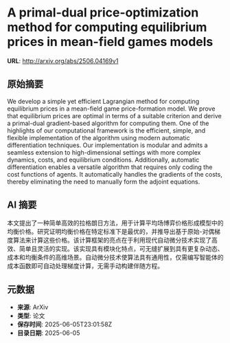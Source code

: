 # A primal-dual price-optimization method for computing equilibrium prices in mean-field games models

**URL**: http://arxiv.org/abs/2506.04169v1

## 原始摘要

We develop a simple yet efficient Lagrangian method for computing equilibrium
prices in a mean-field game price-formation model. We prove that equilibrium
prices are optimal in terms of a suitable criterion and derive a primal-dual
gradient-based algorithm for computing them. One of the highlights of our
computational framework is the efficient, simple, and flexible implementation
of the algorithm using modern automatic differentiation techniques. Our
implementation is modular and admits a seamless extension to high-dimensional
settings with more complex dynamics, costs, and equilibrium conditions.
Additionally, automatic differentiation enables a versatile algorithm that
requires only coding the cost functions of agents. It automatically handles the
gradients of the costs, thereby eliminating the need to manually form the
adjoint equations.


## AI 摘要

本文提出了一种简单高效的拉格朗日方法，用于计算平均场博弈价格形成模型中的均衡价格。研究证明均衡价格在特定标准下是最优的，并推导出基于原始-对偶梯度算法来计算这些价格。该计算框架的亮点在于利用现代自动微分技术实现了高效、简单且灵活的实现。该实现具有模块化特点，可无缝扩展到具有更复杂动态、成本和均衡条件的高维场景。自动微分技术使算法具有通用性，仅需编写智能体的成本函数即可自动处理梯度计算，无需手动构建伴随方程。

## 元数据

- **来源**: ArXiv
- **类型**: 论文
- **保存时间**: 2025-06-05T23:01:58Z
- **目录日期**: 2025-06-05
